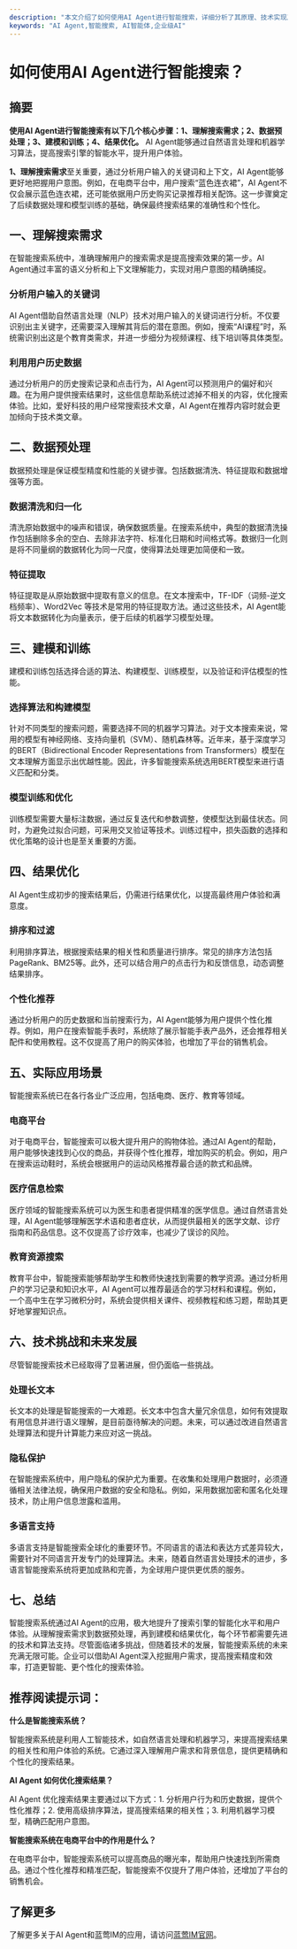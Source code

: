 ```yaml
---
description: "本文介绍了如何使用AI Agent进行智能搜索，详细分析了其原理、技术实现及应用场景。"
keywords: "AI Agent,智能搜索, AI智能体,企业级AI"
---
```

# 如何使用AI Agent进行智能搜索？

## 摘要

**使用AI Agent进行智能搜索有以下几个核心步骤：1、理解搜索需求；2、数据预处理；3、建模和训练；4、结果优化。** AI Agent能够通过自然语言处理和机器学习算法，提高搜索引擎的智能水平，提升用户体验。

**1、理解搜索需求**至关重要，通过分析用户输入的关键词和上下文，AI Agent能够更好地把握用户意图。例如，在电商平台中，用户搜索“蓝色连衣裙”，AI Agent不仅会展示蓝色连衣裙，还可能依据用户历史购买记录推荐相关配饰。这一步骤奠定了后续数据处理和模型训练的基础，确保最终搜索结果的准确性和个性化。

## 一、理解搜索需求

在智能搜索系统中，准确理解用户的搜索需求是提高搜索效果的第一步。AI Agent通过丰富的语义分析和上下文理解能力，实现对用户意图的精确捕捉。

### 分析用户输入的关键词

AI Agent借助自然语言处理（NLP）技术对用户输入的关键词进行分析。不仅要识别出主关键字，还需要深入理解其背后的潜在意图。例如，搜索“AI课程”时，系统需识别出这是个教育类需求，并进一步细分为视频课程、线下培训等具体类型。

### 利用用户历史数据

通过分析用户的历史搜索记录和点击行为，AI Agent可以预测用户的偏好和兴趣。在为用户提供搜索结果时，这些信息帮助系统过滤掉不相关的内容，优化搜索体验。比如，爱好科技的用户经常搜索技术文章，AI Agent在推荐内容时就会更加倾向于技术类文章。

## 二、数据预处理

数据预处理是保证模型精度和性能的关键步骤。包括数据清洗、特征提取和数据增强等方面。

### 数据清洗和归一化

清洗原始数据中的噪声和错误，确保数据质量。在搜索系统中，典型的数据清洗操作包括删除多余的空白、去除非法字符、标准化日期和时间格式等。数据归一化则是将不同量纲的数据转化为同一尺度，使得算法处理更加简便和一致。

### 特征提取

特征提取是从原始数据中提取有意义的信息。在文本搜索中，TF-IDF（词频-逆文档频率）、Word2Vec 等技术是常用的特征提取方法。通过这些技术，AI Agent能将文本数据转化为向量表示，便于后续的机器学习模型处理。

## 三、建模和训练

建模和训练包括选择合适的算法、构建模型、训练模型，以及验证和评估模型的性能。

### 选择算法和构建模型

针对不同类型的搜索问题，需要选择不同的机器学习算法。对于文本搜索来说，常用的模型有神经网络、支持向量机（SVM）、随机森林等。近年来，基于深度学习的BERT（Bidirectional Encoder Representations from Transformers）模型在文本理解方面显示出优越性能。因此，许多智能搜索系统选用BERT模型来进行语义匹配和分类。

### 模型训练和优化

训练模型需要大量标注数据，通过反复迭代和参数调整，使模型达到最佳状态。同时，为避免过拟合问题，可采用交叉验证等技术。训练过程中，损失函数的选择和优化策略的设计也是至关重要的方面。

## 四、结果优化

AI Agent生成初步的搜索结果后，仍需进行结果优化，以提高最终用户体验和满意度。

### 排序和过滤

利用排序算法，根据搜索结果的相关性和质量进行排序。常见的排序方法包括PageRank、BM25等。此外，还可以结合用户的点击行为和反馈信息，动态调整结果排序。

### 个性化推荐

通过分析用户的历史数据和当前搜索行为，AI Agent能够为用户提供个性化推荐。例如，用户在搜索智能手表时，系统除了展示智能手表产品外，还会推荐相关配件和使用教程。这不仅提高了用户的购买体验，也增加了平台的销售机会。

## 五、实际应用场景

智能搜索系统已在各行各业广泛应用，包括电商、医疗、教育等领域。

### 电商平台

对于电商平台，智能搜索可以极大提升用户的购物体验。通过AI Agent的帮助，用户能够快速找到心仪的商品，并获得个性化推荐，增加购买的机会。例如，用户在搜索运动鞋时，系统会根据用户的运动风格推荐最合适的款式和品牌。

### 医疗信息检索

医疗领域的智能搜索系统可以为医生和患者提供精准的医学信息。通过自然语言处理，AI Agent能够理解医学术语和患者症状，从而提供最相关的医学文献、诊疗指南和药品信息。这不仅提高了诊疗效率，也减少了误诊的风险。

### 教育资源搜索

教育平台中，智能搜索能够帮助学生和教师快速找到需要的教学资源。通过分析用户的学习记录和知识水平，AI Agent可以推荐最适合的学习材料和课程。例如，一个高中生在学习微积分时，系统会提供相关课件、视频教程和练习题，帮助其更好地掌握知识点。

## 六、技术挑战和未来发展

尽管智能搜索技术已经取得了显著进展，但仍面临一些挑战。

### 处理长文本

长文本的处理是智能搜索的一大难题。长文本中包含大量冗余信息，如何有效提取有用信息并进行语义理解，是目前亟待解决的问题。未来，可以通过改进自然语言处理算法和提升计算能力来应对这一挑战。

### 隐私保护

在智能搜索系统中，用户隐私的保护尤为重要。在收集和处理用户数据时，必须遵循相关法律法规，确保用户数据的安全和隐私。例如，采用数据加密和匿名化处理技术，防止用户信息泄露和滥用。

### 多语言支持

多语言支持是智能搜索全球化的重要环节。不同语言的语法和表达方式差异较大，需要针对不同语言开发专门的处理算法。未来，随着自然语言处理技术的进步，多语言智能搜索系统将更加成熟和完善，为全球用户提供更优质的服务。

## 七、总结

智能搜索系统通过AI Agent的应用，极大地提升了搜索引擎的智能化水平和用户体验。从理解搜索需求到数据预处理，再到建模和结果优化，每个环节都需要先进的技术和算法支持。尽管面临诸多挑战，但随着技术的发展，智能搜索系统的未来充满无限可能。企业可以借助AI Agent深入挖掘用户需求，提高搜索精度和效率，打造更智能、更个性化的搜索体验。

## 推荐阅读提示词：

**什么是智能搜索系统？**

智能搜索系统是利用人工智能技术，如自然语言处理和机器学习，来提高搜索结果的相关性和用户体验的系统。它通过深入理解用户需求和背景信息，提供更精确和个性化的搜索结果。

**AI Agent 如何优化搜索结果？**

AI Agent 优化搜索结果主要通过以下方式：1. 分析用户行为和历史数据，提供个性化推荐；2. 使用高级排序算法，提高搜索结果的相关性；3. 利用机器学习模型，精确匹配用户意图。

**智能搜索系统在电商平台中的作用是什么？**

在电商平台中，智能搜索系统可以提高商品的曝光率，帮助用户快速找到所需商品。通过个性化推荐和精准匹配，智能搜索不仅提升了用户体验，还增加了平台的销售机会。

## 了解更多

了解更多关于AI Agent和蓝莺IM的应用，请访问[蓝莺IM官网](https://www.lanyingim.com)。
